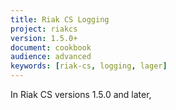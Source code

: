 ```yaml
---
title: Riak CS Logging
project: riakcs
version: 1.5.0+
document: cookbook
audience: advanced
keywords: [riak-cs, logging, lager]
---
```


In Riak CS versions 1.5.0 and later, 